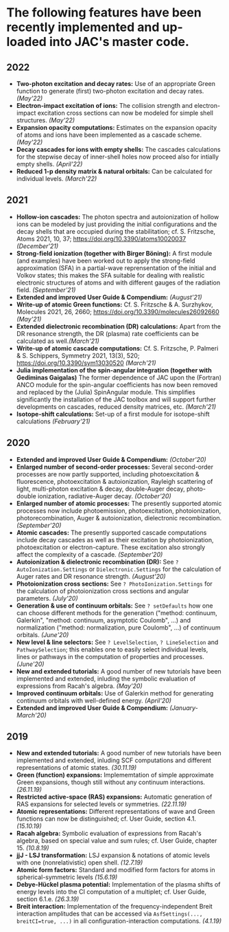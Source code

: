 

The following features have been recently implemented and up-loaded into JAC's master code.
===========================================================================================



## 2022

* **Two-photon excitation and decay rates:** Use of an appropriate Green function to generate (first) two-photon
    excitation and decay rates. *(May'22)* 
* **Electron-impact excitation of ions:** The collision strength and electron-impact excitation cross sections
    can now be modeled for simple shell structures. *(May'22)* 
* **Expansion opacity computations:** Estimates on the expansion opacity of atoms and ions have been implemented
    as a cascade scheme. *(May'22)* 
* **Decay cascades for ions with empty shells:** The cascades calculations for the stepwise decay of inner-shell
    holes now proceed also for intially empty shells. *(April'22)*
* **Reduced 1-p density matrix & natural orbitals:** Can be calculated for individual levels. *(March'22)*



## 2021

* **Hollow-ion cascades:** The photon spectra and autoionization of hollow ions can be modeled by just providing
    the initial configurations and the decay shells that are occupied during the stabilitation; cf. S. Fritzsche, 
    Atoms 2021, 10, 37; https://doi.org/10.3390/atoms10020037  *(December'21)*
* **Strong-field ionization (together with Birger Böning):** A first module (and examples) have been worked out to 
    apply the strong-field approximation (SFA) in a partial-wave reprensentation of the initial and Volkov states; 
    this makes the SFA suitable for dealing with realistic electronic structures of atoms and with different gauges
    of the radiation field. *(September'21)*
* **Extended and improved User Guide & Compendium:**  *(August'21)*
* **Write-up of atomic Green functions:** Cf. S. Fritzsche  & A. Surzhykov,
    Molecules 2021, 26, 2660; https://doi.org/10.3390/molecules26092660   *(May'21)*
* **Extended dielectronic recombination (DR) calculations:** Apart from the DR resonance strength, the
    DR (plasma) rate coefficients can be calculated as well.*(March'21)*
* **Write-up of atomic cascade computations:** Cf. S. Fritzsche, P. Palmeri & S. Schippers,
    Symmetry 2021, 13(3), 520; https://doi.org/10.3390/sym13030520   *(March'21)*
* **Julia implementation of the spin-angular integration (together with Gediminas Gaigalas)** The former 
    dependence of JAC upon the (Fortran) ANCO module for the spin-angular coefficients has now been removed
    and replaced by the (Julia) SpinAngular module. This simplifies significantly the installation of the 
    JAC toolbox and will support further developments on cascades, reduced density matrices, etc.
    *(March'21)*
* **Isotope-shift calculations:** Set-up of a first module for isotope-shift calculations *(February'21)*



## 2020

* **Extended and improved User Guide & Compendium:**  *(October'20)*
* **Enlarged number of second-order processes:** Several second-order processes are now partly supported,
    including photoexcitation & fluorescence,  photoexcitation & autoionization, Rayleigh scattering 
    of light, multi-photon excitation & decay, double-Auger decay, photo-double ionization, 
    radiative-Auger decay. *(October'20)*
* **Enlarged number of atomic processes:** The presently supported atomic processes now include 
    photoemission, photoexcitation, photoionization, photorecombination, Auger & autoionization,
    dielectronic recombination. *(September'20)*
* **Atomic cascades:** The presently supported cascade computations include decay cascades as well as
    their excitation by photoionization, photoexcitation or electron-capture. These excitation also
    strongly affect the complexity of a cascade. *(September'20)*
* **Autoionization & dielectronic recombination (DR):** See `? AutoIonization.Settings` or `Dielectronic.Settings`
    for the calculation of Auger rates and DR resonance strength. *(August'20)*
* **Photoionization cross sections:** See `? PhotoIonization.Settings` for the calculation of photoionization
    cross sections and angular parameters. *(July'20)*
* **Generation & use of continuum orbitals:** See `? setDefaults` how one can choose different methods
    for the generation ("method: continuum, Galerkin", "method: continuum, asymptotic Coulomb", ...)
    and normalization ("method: normalization, pure Coulomb", ...) of continuum orbitals. *(June'20)*
* **New level & line selectors:** See `? LevelSelection`, `? LineSelection` and `PathwaySelection`; this
    enables one to easily select individual levels, lines or pathways in the computation of properties
    and processes. *(June'20)*
* **New and extended tutorials:** A good number of new tutorials have been implemented and extended,
    inluding the symbolic evaluation of expressions from Racah's algebra. *(May'20)*
* **Improved continuum orbitals:** Use of Galerkin method for generating continuum orbitals with 
    well-defined energy. *(April'20)*
* **Extended and improved User Guide & Compendium:**  *(January-March'20)*



## 2019

* **New and extended tutorials:** A good number of new tutorials have been implemented and extended,
    inluding SCF computations and different representations of atomic states. *(30.11.19)*
* **Green (function) expansions:** Implememtation of simple approximate Green expansions, though still without
    any continuum interactions. *(26.11.19)*
* **Restricted active-space (RAS) expansions:** Automatic generation of RAS expansions for selected levels
    or symmetries. *(22.11.19)*
* **Atomic representations:** Different representations of wave and Green functions can now be distinguished;
    cf. User Guide, section 4.1. *(15.10.19)*
* **Racah algebra:** Symbolic evaluation of expressions from Racah's algebra, based on special value and
    sum rules; cf. User Guide, chapter 15. *(10.8.19)*
* **jjJ - LSJ transformation:** LSJ expansion & notations of atomic levels with one (nonrelativistic) 
    open shell. *(12.7.19)*
* **Atomic form factors:** Standard and modified form factors for atoms in spherical-symmetric levels
    *(15.6.19)*
* **Debye-Hückel plasma potential:** Implementation of the plasma shifts of energy levels into the
    CI computation of a multiplet; cf. User Guide, section 6.1.e.   *(26.3.19)*
* **Breit interaction:**  Implementation of the frequency-independent Breit interaction amplitudes 
    that can be accessed via `AsfSettings(..., breitCI=true, ...)` in all configuration-interaction
    computations.  *(4.1.19)*
